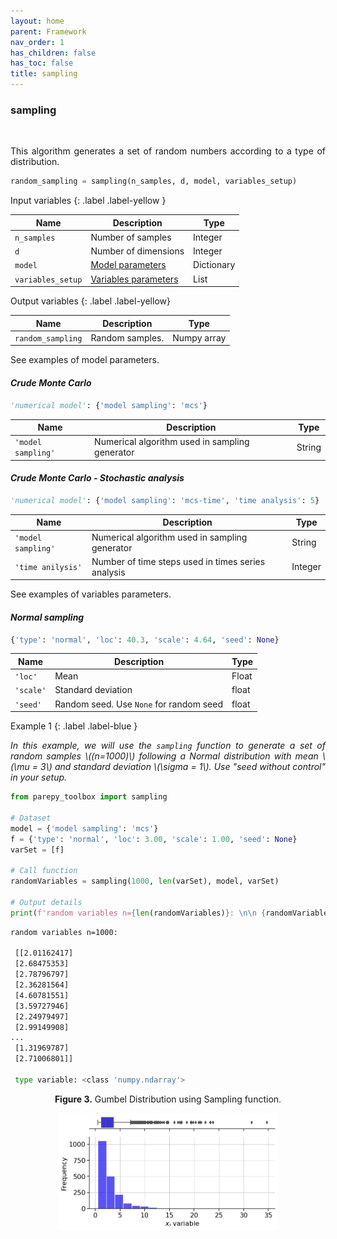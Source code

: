 ```yaml
---
layout: home
parent: Framework
nav_order: 1
has_children: false
has_toc: false
title: sampling
---
```


<!--Don't delete ths script-->
<script src = "https://polyfill.io/v3/polyfill.min.js?features=es6"></script>
<script id = "MathJax-script" async src="https://cdn.jsdelivr.net/npm/mathjax@3/es5/tex-mml-chtml.js"></script>
<!--Don't delete ths script-->

<h3>sampling</h3>

<br>

<p align = "justify">
    This algorithm generates a set of random numbers according to a type of distribution.
</p>

```python
random_sampling = sampling(n_samples, d, model, variables_setup)
```

Input variables
{: .label .label-yellow }

<table style = "width:100%">
    <thead>
      <tr>
        <th>Name</th>
        <th>Description</th>
        <th>Type</th>
      </tr>
    </thead>
    <tr>
        <td><code>n_samples</code></td>
        <td>Number of samples</td>
        <td>Integer</td>
    </tr>
    <tr>
        <td><code>d</code></td>
        <td>Number of dimensions</td>
        <td>Integer</td>
    </tr>
    <tr>
        <td><code>model</code></td>
        <td><a href="#mode">Model parameters</a></td>
        <td>Dictionary</td>
    </tr>
    <tr>
        <td><code>variables_setup</code></td>
        <td><a href="#vars">Variables parameters</a></td>
        <td>List</td>
    </tr>
</table>

Output variables
{: .label .label-yellow}

<table style = "width:100%">
   <thead>
     <tr>
       <th>Name</th>
       <th>Description</th>
       <th>Type</th>
     </tr>
   </thead>
   <tr>
       <td><code>random_sampling</code></td>
       <td>Random samples.</td>
       <td>Numpy array</td>
   </tr>
</table>

<p align = "justify" id = "mode">
    See examples of model parameters.
</p>

<h4><i>Crude Monte Carlo</i></h4>

```python
'numerical model': {'model sampling': 'mcs'}
```

<table style = "width:100%">
    <thead>
      <tr>
        <th>Name</th>
        <th>Description</th>
        <th>Type</th>
      </tr>
    </thead> 
    <tr>
        <td><code>'model sampling'</code></td>
        <td>Numerical algorithm used in sampling generator</td>
        <td>String</td>
    </tr>
</table>

<h4><i>Crude Monte Carlo - Stochastic analysis</i></h4>

```python
'numerical model': {'model sampling': 'mcs-time', 'time analysis': 5}
```

<table style = "width:100%">
    <thead>
      <tr>
        <th>Name</th>
        <th>Description</th>
        <th>Type</th>
      </tr>
    </thead> 
    <tr>
        <td><code>'model sampling'</code></td>
        <td>Numerical algorithm used in sampling generator</td>
        <td>String</td>
    </tr>
    <tr>
        <td><code>'time anilysis'</code></td>
        <td>Number of time steps used in times series analysis</td>
        <td>Integer</td>
    </tr>
</table>


<p align = "justify" id = "vars">
    See examples of variables parameters.
</p>

<h4><i>Normal sampling</i></h4>

```python
{'type': 'normal', 'loc': 40.3, 'scale': 4.64, 'seed': None}
```

<table style = "width:100%">
    <thead>
      <tr>
        <th>Name</th>
        <th>Description</th>
        <th>Type</th>
      </tr>
    </thead> 
    <tr>
        <td><code>'loc'</code></td>
        <td>Mean</td>
        <td>Float</td>
    </tr>
    <tr>
        <td><code>'scale'</code></td>
        <td>Standard deviation</td>
        <td>float</td>
    </tr>
    <tr>
        <td><code>'seed'</code></td>
        <td>Random seed. Use <code>None</code> for random seed</td>
        <td>float</td>
    </tr>
</table>

Example 1
{: .label .label-blue }

<p align = "justify">
    <i>In this example, we will use the <code>sampling</code> function to generate a set of random samples \((n=1000)\) following a Normal distribution with mean \(\mu = 3\) and standard deviation \(\sigma = 1\). Use "seed without control" in your setup.</i>
</p>

```python
from parepy_toolbox import sampling

# Dataset
model = {'model sampling': 'mcs'}
f = {'type': 'normal', 'loc': 3.00, 'scale': 1.00, 'seed': None}
varSet = [f]

# Call function
randomVariables = sampling(1000, len(varSet), model, varSet)

# Output details
print(f'random variables n={len(randomVariables)}: \n\n {randomVariables} \n\n type variable: {type(randomVariables)}')
```

```bash
random variables n=1000: 

 [[2.01162417]
 [2.68475353]
 [2.78796797]
 [2.36281564]
 [4.60781551]
 [3.59727946]
 [2.24979497]
 [2.99149908]
...
 [1.31969787]
 [2.71006801]] 

 type variable: <class 'numpy.ndarray'>
```

<p align = "center"><b>Figure 3.</b> Gumbel Distribution using Sampling function.</p>
<center><img src="assets/images/lognormal_distribution.png" width="70%"></center>
